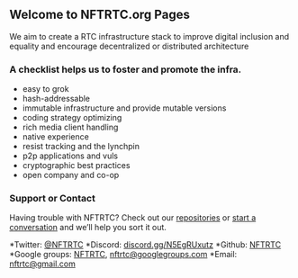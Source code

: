 ## Welcome to NFTRTC.org Pages

We aim to create a RTC infrastructure stack to improve digital inclusion and equality and encourage decentralized or distributed architecture  

### A checklist helps us to foster and promote the infra.
* easy to grok
* hash-addressable
* immutable infrastructure and provide mutable versions 
* coding strategy optimizing
* rich media client handling
* native experience
* resist tracking and the lynchpin
* p2p applications and vuls
* cryptographic best practices
* open company and co-op


### Support or Contact

Having trouble with NFTRTC? Check out our [repositories](https://github.com/NFTRTC/) or [start a conversation](https://groups.google.com/g/nftrtc) and we’ll help you sort it out.


*Twitter: [@NFTRTC](https://twitter.com/nftrtc)
*Discord: [discord.gg/N5EgRUxutz](https://discord.gg/N5EgRUxutz)
*Github: [NFTRTC](https://github.com/NFTRTC)
*Google groups: [NFTRTC](https://groups.google.com/g/nftrtc), [nftrtc@googlegroups.com](mailto:nftrtc@gmail.com)
*Email: [nftrtc@gmail.com](mailto:nftrtc@gmail.com)
